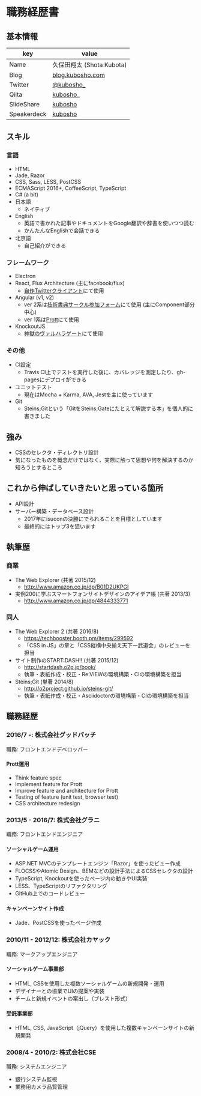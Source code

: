 # 職務経歴書

## 基本情報

|key|value|
|---|-----|
|Name|久保田翔太 (Shota Kubota)|
|Blog|[blog.kubosho.com](http://blog.kubosho.com/)|
|Twitter|[@kubosho_](https://twitter.com/kubosho_)|
|Qiita|[kubosho_](http://qiita.com/kubosho_)|
|SlideShare|[kubosho](http://www.slideshare.net/kubosho)|
|Speakerdeck|[kubosho](https://speakerdeck.com/kubosho)|

## スキル

### 言語

- HTML
- Jade, Razor
- CSS, Sass, LESS, PostCSS
- ECMAScript 2016+, CoffeeScript, TypeScript
- C# (a bit)
- 日本語
  - ネイティブ
- English
  - 英語で書かれた記事やドキュメントをGoogle翻訳や辞書を使いつつ読む
  - かんたんなEnglishで会話できる
- 北京語
  - 自己紹介ができる

### フレームワーク

- Electron
- React, Flux Architecture (主にfacebook/flux)
  - [自作Twitterクライアント](https://github.com/kubosho/noisy)にて使用
- Angular (v1, v2)
  - ver 2系は[技術書典サークル参加フォーム](https://techbookfest.org/)にて使用 (主にComponent部分中心)
  - ver 1系は[Prott](https://prottapp.com/)にて使用
- KnockoutJS
  - [神獄のヴァルハラゲート](http://pf.gree.net/58748/)にて使用

### その他

- CI設定
  - Travis CI上でテストを実行した後に、カバレッジを測定したり、gh-pagesにデプロイができる
- ユニットテスト
  - 現在はMocha + Karma, AVA, Jestを主に使っています
- Git
  - Steins;Gitという「GitをSteins;Gateにたとえて解説する本」を個人的に書きました

## 強み

- CSSのセレクタ・ディレクトリ設計
- 気になったものを概念だけではなく、実際に触って思想や何を解決するのか知ろうとするところ

## これから伸ばしていきたいと思っている箇所

- API設計
- サーバー構築・データベース設計
  - 2017年にisuconの決勝にでられることを目標としています
  - 最終的にはトップ3を狙います

## 執筆歴

### 商業

- The Web Explorer (共著 2015/12)
  - http://www.amazon.co.jp/dp/B01D2UKPGI
- 実例200に学ぶスマートフォンサイトデザインのアイデア帳 (共著 2013/3)
  - http://www.amazon.co.jp/dp/4844333771

### 同人

- The Web Explorer 2 (共著 2016/8)
  - https://techbooster.booth.pm/items/299592
  - 「CSS in JS」の章と「CSS縦横中央揃え天下一武道会」のレビューを担当
- サイト制作のSTART:DASH!! (共著 2015/12)
  - http://startdash.o2p.jp/book/
  - 執筆・表紙作成・校正・Re:VIEWの環境構築・CIの環境構築を担当
- Steins;Git (単著 2014/8)
  - http://o2project.github.io/steins-git/
  - 執筆・表紙作成・校正・Asciidoctorの環境構築・CIの環境構築を担当

## 職務経歴

### 2016/7 -: 株式会社グッドパッチ

職務: フロントエンドデベロッパー

#### Prott運用

- Think feature spec
- Implement feature for Prott
- Improve feature and architecture for Prott
- Testing of feature (unit test, browser test)
- CSS architecture redesign

### 2013/5 - 2016/7: 株式会社グラニ

職務: フロントエンドエンジニア

#### ソーシャルゲーム運用

- ASP.NET MVCのテンプレートエンジン「Razor」を使ったビュー作成
- FLOCSSやAtomic Design、BEMなどの設計手法によるCSSセレクタの設計
- TypeScript, Knockoutを使ったページ内の動きやUI実装
- LESS、TypeScriptのリファクタリング
- GitHub上でのコードレビュー

#### キャンペーンサイト作成

- Jade、PostCSSを使ったページ作成

### 2010/11 - 2012/12: 株式会社カヤック

職務: マークアップエンジニア

#### ソーシャルゲーム事業部　

- HTML, CSSを使用した複数ソーシャルゲームの新規開発・運用
- デザイナーとの協業でUIの提案や実装
- チームと新規イベントの案出し（ブレスト形式）

#### 受託事業部

- HTML, CSS, JavaScript（jQuery）を使用した複数キャンペーンサイトの新規開発

### 2008/4 - 2010/2: 株式会社CSE

職務: システムエンジニア

- 銀行システム監視
- 業務用カメラ品質管理
